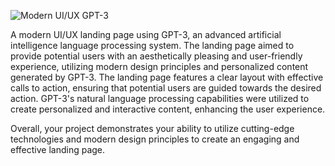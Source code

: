 ![Modern UI/UX GPT-3](https://i.ibb.co/TR5LW9z/image.png)

A modern UI/UX landing page using GPT-3, an advanced artificial intelligence language processing system. The landing page aimed to provide potential users with an aesthetically pleasing and user-friendly experience, utilizing modern design principles and personalized content generated by GPT-3. The landing page features a clear layout with effective calls to action, ensuring that potential users are guided towards the desired action. GPT-3's natural language processing capabilities were utilized to create personalized and interactive content, enhancing the user experience.

Overall, your project demonstrates your ability to utilize cutting-edge technologies and modern design principles to create an engaging and effective landing page.
